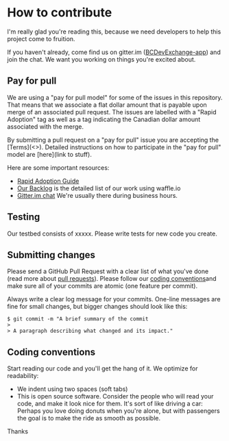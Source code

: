 # How to contribute

I'm really glad you're reading this, because we need developers to help this project come to fruition.

If you haven't already, come find us on gitter.im ([BCDevExchange-app](https://gitter.im/BCDevExchange/BCDevExchange-app)) and join the chat. We want you working on things you're excited about.

## Pay for pull

We are using a "pay for pull model" for some of the issues in this repository. That means that we associate a flat dollar amount that is payable upon merge of an associated pull request. The issues are labelled with a "Rapid Adoption" tag as well as a tag indicating the Canadian dollar amount associated with the merge.

By submitting a pull request on a "pay for pull" issue you are accepting the [Terms](<<terms link>>). Detailed instructions on how to participate in the "pay for pull" model are [here](link to stuff).

Here are some important resources:

  * [Rapid Adoption Guide]()
  * [Our Backlog]() is the detailed list of our work using waffle.io
  * [Gitter.im chat]() We're usually there during business hours.

## Testing

Our testbed consists of xxxxx. Please write tests for new code you create.

## Submitting changes

Please send a GitHub Pull Request with a clear list of what you've done (read more about [pull requests](http://help.github.com/pull-requests/)). Please follow our [coding conventions]()and make sure all of your commits are atomic (one feature per commit).

Always write a clear log message for your commits. One-line messages are fine for small changes, but bigger changes should look like this:

    $ git commit -m "A brief summary of the commit
    > 
    > A paragraph describing what changed and its impact."

## Coding conventions

Start reading our code and you'll get the hang of it. We optimize for readability:

  * We indent using two spaces (soft tabs)
  * This is open source software. Consider the people who will read your code, and make it look nice for them. It's sort of like driving a car: Perhaps you love doing donuts when you're alone, but with passengers the goal is to make the ride as smooth as possible.

Thanks
